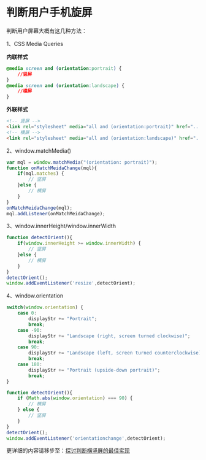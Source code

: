 # 判断用户手机旋屏

判断用户屏幕大概有这几种方法：

1、CSS Media Queries

**内联样式**

```css
@media screen and (orientation:portrait) {
    //竖屏
}
@media screen and (orientation:landscape) {
    //横屏
}
```

**外联样式**

```html
<!-- 竖屏 -->
<link rel="stylesheet" media="all and (orientation:portrait)" href="..." />
<!-- 横屏 -->
<link rel="stylesheet" media="all and (orientation:landscape)" href="..." />
```

2、window.matchMedia()

```javascript
var mql = window.matchMedia("(orientation: portrait)");
function onMatchMeidaChange(mql){
    if(mql.matches) {
        // 竖屏
    }else {
        // 横屏
    }
}
onMatchMeidaChange(mql);
mql.addListener(onMatchMeidaChange);
```

3、window.innerHeight/window.innerWidth

```javascript
function detectOrient(){
    if(window.innerHeight >= window.innerWidth) {
        // 竖屏
    }else {
        // 横屏
    }
}
detectOrient();
window.addEventListener('resize',detectOrient);
```

4、window.orientation

```javascript
switch(window.orientation) {
    case 0:
        displayStr += "Portrait";
        break;
    case -90:
        displayStr += "Landscape (right, screen turned clockwise)";
        break;
    case 90:
        displayStr += "Landscape (left, screen turned counterclockwise)";
        break;
    case 180:
        displayStr += "Portrait (upside-down portrait)";
        break;
}
```

```javascript
function detectOrient(){
    if (Math.abs(window.orientation) === 90) {
        // 横屏
    } else {
        // 竖屏
    }
}
detectOrient();
window.addEventListener('orientationchange',detectOrient);
```

更详细的内容请移步至：[探讨判断横竖屏的最佳实现](https://aotu.io/notes/2017/01/31/detect-orientation/)
